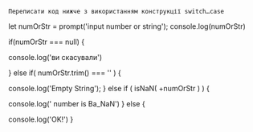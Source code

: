 `Переписати код нижче з використанням конструкції switch…case`

let numOrStr = prompt('input number or string');
console.log(numOrStr)

if(numOrStr === null) {

console.log('ви скасували')

} else if( numOrStr.trim() === '' ) {

console.log('Empty String');
} else if ( isNaN( +numOrStr ) ) {

console.log(' number is Ba_NaN')
} else {

console.log('OK!')
}